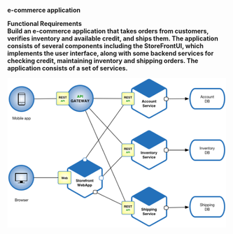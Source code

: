 <b>e-commerce application<b><br>

<b>Functional Requirements</b><br>
Build an e-commerce application that takes orders from customers, verifies inventory and available credit, and ships them. The application consists of several components including the StoreFrontUI, which implements the user interface, along with some backend services for checking credit, maintaining inventory and shipping orders. The application consists of a set of services.

<img src="https://github.com/rjanapa/rjanapa/blob/main/Microservice_Architecture.png" width="500" length="500"> <br>


